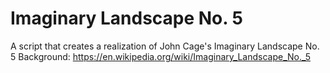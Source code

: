 # Imaginary Landscape No. 5
A script that creates a realization of John Cage's Imaginary Landscape No. 5
Background: https://en.wikipedia.org/wiki/Imaginary_Landscape_No._5
